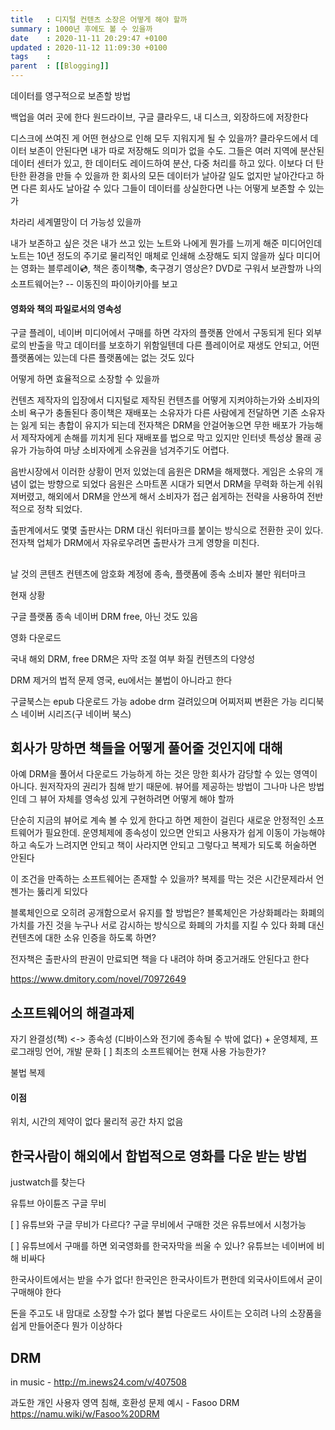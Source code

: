 ```yaml
---
title   : 디지털 컨텐츠 소장은 어떻게 해야 할까
summary : 1000년 후에도 볼 수 있을까
date    : 2020-11-11 20:29:47 +0100
updated : 2020-11-12 11:09:30 +0100
tags    :
parent  : [[Blogging]]
---
```


데이터를 영구적으로 보존할 방법

백업을 여러 곳에 한다
원드라이브, 구글 클라우드, 내 디스크, 외장하드에 저장한다

디스크에 쓰여진 게 어떤 현상으로 인해 모두 지워지게 될 수 있을까?
클라우드에서 데이터 보존이 안된다면 내가 따로 저장해도 의미가 없을 수도.
그들은 여러 지역에 분산된 데이터 센터가 있고, 한 데이터도 레이드하여 분산, 다중 처리를 하고 있다. 이보다 더 탄탄한 환경을 만들 수 있을까
한 회사의 모든 데이터가 날아갈 일도 없지만 날아간다고 하면 다른 회사도 날아갈 수 있다
그들이 데이터를 상실한다면 나는 어떻게 보존할 수 있는가

차라리 세계멸망이 더 가능성 있을까

내가 보존하고 싶은 것은 내가 쓰고 있는 노트와 나에게 뭔가를 느끼게 해준 미디어인데
노트는 10년 정도의 주기로 물리적인 매체로 인쇄해 소장해도 되지 않을까 싶다
미디어는 영화는 블루레이💿, 책은 종이책📚, 축구경기 영상은? DVD로 구워서 보관할까
나의 소프트웨어는?
-- 이동진의 파이아키아를 보고

#### 영화와 책의 파일로서의 영속성

구글 플레이, 네이버 미디어에서 구매를 하면
각자의 플랫폼 안에서 구동되게 된다
외부로의 반출을 막고 데이터를 보호하기 위함일텐데
다른 플레이어로 재생도 안되고, 어떤 플랫폼에는 있는데 다른 플랫폼에는 없는 것도 있다

어떻게 하면 효율적으로 소장할 수 있을까

컨텐츠 제작자의 입장에서 디지털로 제작된 컨텐츠를 어떻게 지켜야하는가와 소비자의 소비 욕구가 충돌된다
종이책은 재배포는 소유자가 다른 사람에게 전달하면 기존 소유자는 잃게 되는 총합이 유지가 되는데 전자책은 DRM을 안걸어놓으면 무한 배포가 가능해서 제작자에게 손해를 끼치게 된다
재배포를 법으로 막고 있지만 인터넷 특성상 몰래 공유가 가능하여 마냥 소비자에게 소유권을 넘겨주기도 어렵다.

음반시장에서 이러한 상황이 먼저 있었는데 음원은 DRM을 해제했다.
게임은 소유의 개념이 없는 방향으로 되었다
음원은 스마트폰 시대가 되면서 DRM을 무력화 하는게 쉬워져버렸고, 해외에서 DRM을 안쓰게 해서 소비자가 접근 쉽게하는 전략을 사용하여 전반적으로 정착 되었다.

출판계에서도 몇몇 출판사는 DRM 대신 워터마크를 붙이는 방식으로 전환한 곳이 있다.
전자책 업체가 DRM에서 자유로우려면 출판사가 크게 영향을 미친다.

##
날 것의 콘텐츠
컨텐츠에 암호화
계정에 종속, 플랫폼에 종속
소비자 불만
워터마크

현재 상황

구글
플랫폼 종속
네이버
DRM free, 아닌 것도 있음

영화 다운로드

국내 해외
DRM, free
DRM은 자막 조절 여부
화질
컨텐츠의 다양성

DRM 제거의 법적 문제
영국, eu에서는 불법이 아니라고 한다

구글북스는 epub 다운로드 가능
adobe drm 걸려있으며 어찌저찌 변환은 가능
리디북스
네이버 시리즈(구 네이버 북스)

## 회사가 망하면 책들을 어떻게 풀어줄 것인지에 대해
아예 DRM을 풀어서 다운로드 가능하게 하는 것은 망한 회사가 감당할 수 있는 영역이 아니다. 원저작자의 권리가 침해 받기 때문에.
뷰어를 제공하는 방법이 그나마 나은 방법인데
그 뷰어 자체를 영속성 있게 구현하려면 어떻게 해야 할까

단순히 지금의 뷰어로 계속 볼 수 있게 한다고 하면 제한이 걸린다
새로운 안정적인 소프트웨어가 필요한데.
운영체제에 종속성이 있으면 안되고
사용자가 쉽게 이동이 가능해야 하고
속도가 느려지면 안되고
책이 사라지면 안되고
그렇다고 복제가 되도록 허술하면 안된다

이 조건을 만족하는 소프트웨어는 존재할 수 있을까?
복제를 막는 것은 시간문제라서 언젠가는 뚫리게 되있다

블록체인으로 오히려 공개함으로서 유지를 할 방법은?
블록체인은 가상화폐라는 화폐의 가치를 가진 것을 누구나 서로 감시하는 방식으로 화폐의 가치를 지킬 수 있다
화폐 대신 컨텐츠에 대한 소유 인증을 하도록 하면?

전자책은 출판사의 판권이 만료되면 책을 다 내려야 하며
중고거래도 안된다고 한다

https://www.dmitory.com/novel/70972649

## 소프트웨어의 해결과제
자기 완결성(책) <-> 종속성 (디바이스와 전기에 종속될 수 밖에 없다) + 운영체제, 프로그래밍 언어, 개발 문화
[ ] 최초의 소프트웨어는 현재 사용 가능한가?

불법 복제

#### 이점
위치, 시간의 제약이 없다
물리적 공간 차지 없음

## 한국사람이 해외에서 합법적으로 영화를 다운 받는 방법
justwatch를 찾는다

유튜브
아이튠즈
구글 무비

[ ] 유튜브와 구글 무비가 다르다?
구글 무비에서 구매한 것은 유튜브에서 시청가능

[ ] 유튜브에서 구매를 하면 외국영화를 한국자막을 씌울 수 있나?
유튜브는 네이버에 비해 비싸다

한국사이트에서는 받을 수가 없다!
한국인은 한국사이트가 편한데 외국사이트에서 굳이 구매해야 한다

돈을 주고도 내 맘대로 소장할 수가 없다
불법 다운로드 사이트는 오히려 나의 소장품을 쉽게 만들어준다
뭔가 이상하다

## DRM
in music - http://m.inews24.com/v/407508

과도한 개인 사용자 영역 침해, 호환성 문제 예시 - Fasoo DRM
https://namu.wiki/w/Fasoo%20DRM
